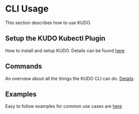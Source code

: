 # CLI Usage

This section describes how to use KUDO.

## Setup the KUDO Kubectl Plugin

How to install and setup KUDO. Details can be found [here](cli/installation.md)

## Commands

An overview about all the things the KUDO CLI can do. [Details](cli/commands.md)

## Examples

Easy to follow examples for common use cases are [here](cli/examples.md)
